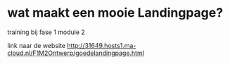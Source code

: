 # wat maakt een mooie Landingpage?
training bij fase 1 module 2


link naar de website
http://31649.hosts1.ma-cloud.nl/F1M2Ontwerp/goedelandingpage.html